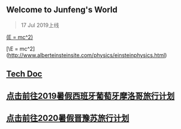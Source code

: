 ## Welcome to Junfeng's World   
> 17 Jul 2019上线


[\(E = mc^2\)](http://www.alberteinsteinsite.com/physics/einsteinphysics.html)

[\E = mc^2\](http://www.alberteinsteinsite.com/physics/einsteinphysics.html)

## [Tech Doc](https://keeperlu.github.io/TechDoc/list.html)

## [点击前往2019暑假西班牙葡萄牙摩洛哥旅行计划](https://keeperlu.github.io/spm.html)

## [点击前往2020暑假晋豫苏旅行计划](https://keeperlu.github.io/2020Travel/summer2020.html)
